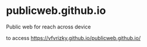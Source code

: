# publicweb.github.io
Public web for reach across device

to access
https://vfvrizky.github.io/publicweb.github.io/
